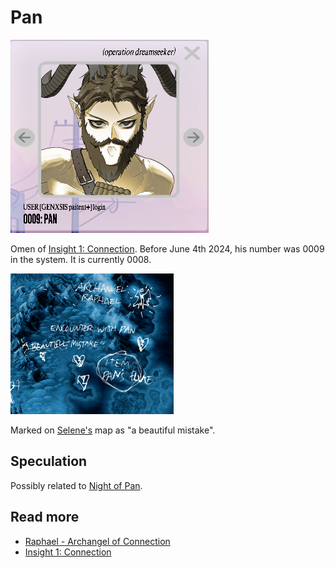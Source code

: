# Pan

![img_2.png](../../Resources/pan/pan.png)

Omen of [Insight 1: Connection](../lore/insight1-connection). Before June 4th 2024, his number was 0009 in the system. 
It is currently 0008.

![](../../Resources/connection/raphael-selenes-map.png)

Marked on [Selene's](selene) map as "a beautiful mistake".

## Speculation

Possibly related to [Night of Pan](../lore/night-of-pan). 

## Read more

- [Raphael - Archangel of Connection](raphael)
- [Insight 1: Connection](../lore/insight1-connection)